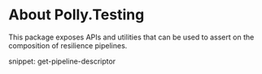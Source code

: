 # About Polly.Testing

This package exposes APIs and utilities that can be used to assert on the composition of resilience pipelines.

snippet: get-pipeline-descriptor
